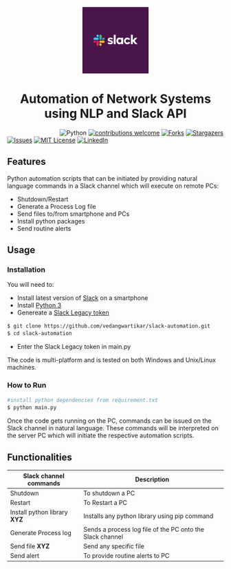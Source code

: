 <a href="#">
  <div align="center">
    <img src="images/slack.png" width='154'/>
  </div>
</a>

<h1 align="center">Automation of Network Systems using NLP and Slack API</h1>

&nbsp;&nbsp;&nbsp;&nbsp;&nbsp;&nbsp;&nbsp;&nbsp;&nbsp;&nbsp;&nbsp;&nbsp;&nbsp;&nbsp;&nbsp;&nbsp;&nbsp;&nbsp;&nbsp;&nbsp;&nbsp;&nbsp;&nbsp;&nbsp;&nbsp;&nbsp;&nbsp;&nbsp;&nbsp;&nbsp;
![Python](https://img.shields.io/badge/python-v3.6+-blue.svg)
[![contributions welcome](https://img.shields.io/badge/contributions-welcome-brightgreen.svg?style=flat)](https://github.com/vedangwartikar/slack-automation/issues)
[![Forks](https://img.shields.io/github/forks/Devang-25/Face-Mask-Detection-Project.svg?logo=github)](https://github.com/vedangwartikar/slack-automation/members)
[![Stargazers](https://img.shields.io/github/stars/Devang-25/Face-Mask-Detection-Project.svg?logo=github)](https://github.com/vedangwartikar/slack-automation/stargazers)
[![Issues](https://img.shields.io/github/issues/Devang-25/Face-Mask-Detection-Project.svg?logo=github)](https://github.com/vedangwartikar/slack-automation/issues)
[![MIT License](https://img.shields.io/github/license/Devang-25/Face-Mask-Detection-Project.svg?style=flat-square)](https://github.com/vedangwartikar/slack-automation/blob/master/LICENSE)
[![LinkedIn](https://img.shields.io/badge/-LinkedIn-black.svg?style=flat-square&logo=linkedin&colorB=555)](https://www.linkedin.com/in/vedang-wartikar-57359915a/)

## Features

Python automation scripts that can be initiated by providing natural language commands in a Slack channel which will execute on remote PCs:

- Shutdown/Restart
- Generate a Process Log file
- Send files to/from smartphone and PCs
- Install python packages
- Send routine alerts

## Usage

### Installation

You will need to:

- Install latest version of [Slack](https://slack.com/intl/en-in/downloads/android) on a smartphone
- Install [Python 3](https://www.python.org/downloads/)
- Genereate a [Slack Legacy token](https://api.slack.com/custom-integrations/legacy-tokens)

```bash
$ git clone https://github.com/vedangwartikar/slack-automation.git
$ cd slack-automation
```

- Enter the Slack Legacy token in main.py

The code is multi-platform and is tested on both Windows and Unix/Linux machines.

### How to Run

```bash
#install python dependencies from requirement.txt
$ python main.py
```

Once the code gets running on the PC, commands can be issued on the Slack channel in natural language. These commands will be interpreted on the server PC which will initiate the respective automation scripts.

## Functionalities

Slack channel commands| Description
------------ | ------------------------------------------
Shutdown | To shutdown a PC
Restart | To Restart a PC
Install python library **XYZ** | Installs any python library using pip command
Generate Process log | Sends a process log file of the PC onto the Slack channel
Send file **XYZ** | Send any specific file
Send alert | To provide routine alerts to PC
